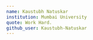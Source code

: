 ```yaml
---
name: Kaustubh Natuskar
institution: Mumbai University
quote: Work Hard.
github_user: Kaustubh-Natuskar
---
```

